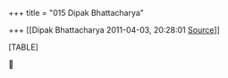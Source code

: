 +++
title = "015 Dipak Bhattacharya"

+++
[[Dipak Bhattacharya	2011-04-03, 20:28:01 [Source](https://groups.google.com/g/bvparishat/c/7NY5SEvADjY)]]



[TABLE]



